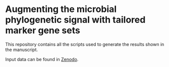 # Augmenting the microbial phylogenetic signal with tailored marker gene sets

This repository contains all the scripts used to generate the results shown in the manuscript.

Input data can be found in [Zenodo](https://doi.org/10.5281/zenodo.17069928).


